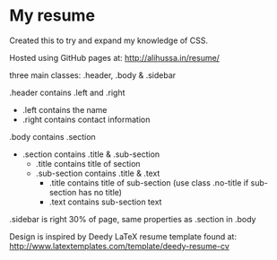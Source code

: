 # My resume

Created this to try and expand my knowledge of CSS.

Hosted using GitHub pages at: http://alihussa.in/resume/

three main classes: .header, .body & .sidebar

.header contains .left and .right 
  * .left contains the name 
  * .right contains contact information

.body contains .section
  * .section contains .title & .sub-section
    * .title contains title of section
    * .sub-section contains .title & .text
      * .title contains title of sub-section (use class .no-title if sub-section has no title)
      * .text contains sub-section text

.sidebar is right 30% of page, same properties as .section in .body

Design is inspired by Deedy LaTeX resume template found at: http://www.latextemplates.com/template/deedy-resume-cv
